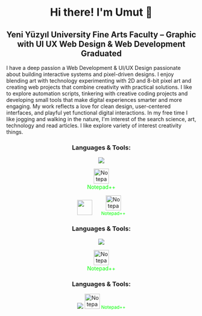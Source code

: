<h1 align="center">Hi there! I'm Umut 👋</h1>


<h2 align="center">
Yeni Yüzyıl University Fine Arts Faculty – Graphic with UI UX Web Design & Web Development Graduated
</h2>



I have a deep passion a Web Development & UI/UX Design passionate about building interactive systems and pixel-driven designs. I enjoy blending art with technology experimenting with 2D and 8-bit pixel art and creating web projects that combine creativity with practical solutions. I like to explore automation scripts, tinkering with creative coding projects and developing small tools that make digital experiences smarter and more engaging. My work reflects a love for clean design, user-centered interfaces, and playful yet functional digital interactions. In my free time I like jogging and walking in the nature, I'm interest of the search science, art, technology and read articles. I like explore variety of interest creativity things.








<h3 align="center">Languages & Tools:</h3>

<p align="center">
  <a href="#"><img src="https://skillicons.dev/icons?i=html,css,javascript,flask,python,cs,unity,wordpress,sqlite,sublime" /></a>
  
   <p align="center">
    <img src="https://cdn.jsdelivr.net/npm/simple-icons@v9/icons/notepadplusplus.svg" alt="Notepad++" width="40" height="40" />
    <br/>
    <span style="color:#00FF00;">Notepad++</span>
  </p>
</p>












<p align="center">
  <!-- Diğer ikonlar -->
  <img src="https://skillicons.dev/icons?i=html,css,javascript,flask,python,cs,unity,wordpress,sqlite,sublime" width="40" height="40" style="margin:0 10px;" />

  <!-- Notepad++ ikonu ve yazısı -->
  <span style="display:inline-block; text-align:center; margin:0 10px;">
    <img src="https://cdn.jsdelivr.net/npm/simple-icons@v9/icons/notepadplusplus.svg" alt="Notepad++" width="40" height="40"/>
    <br>
    <span style="color:#00FF00; font-size:12px;">Notepad++</span>
  </span>
</p>







<h3 align="center">Languages & Tools:</h3>

<p align="center">
  <a href="#"><img src="https://skillicons.dev/icons?i=html,css,javascript,flask,python,cs,unity,wordpress,sqlite,sublime" /></a>
  
  <p align="center">
    <img src="https://cdn.jsdelivr.net/npm/simple-icons@v9/icons/notepadplusplus.svg" alt="Notepad++" width="40" height="40"/>
    <br/>
    <span style="color:#00FF00;">Notepad++</span>
  </p>
</p>









<h3 align="center">Languages & Tools:</h3>

<p align="center">
  <a href="#"><img src="https://skillicons.dev/icons?i=html,css,javascript,flask,python,cs,unity,wordpress,sqlite,sublime" /></a>
  <img src="https://cdn.jsdelivr.net/npm/simple-icons@v9/icons/notepadplusplus.svg" alt="Notepad++" width="40" height="40"/>
  <span style="color:#00FF00; font-size:12px;">Notepad++</span>
</p>

